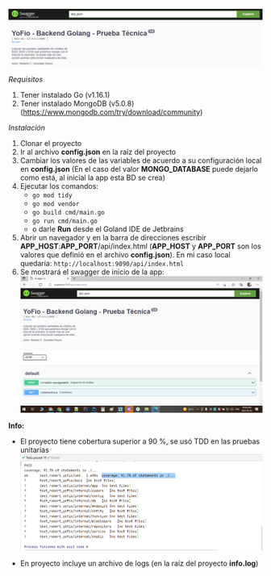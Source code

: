 ![img.png](img_README_1.png)

_Requisitos_
1. Tener instalado Go (v1.16.1)
2. Tener instalado MongoDB (v5.0.8) (https://www.mongodb.com/try/download/community)

_Instalación_
1. Clonar el proyecto
2. Ir al archivo **config.json** en la raíz del proyecto
3. Cambiar los valores de las variables de acuerdo a su configuración local en **config.json**
(En el caso del valor **MONGO_DATABASE** puede dejarlo como está, al inicial la app esta BD se crea)
4. Ejecutar los comandos:
   - `go mod tidy`
   - `go mod vendor`
   - `go build cmd/main.go`
   - `go run cmd/main.go`
   - o darle **Run** desde el Goland IDE de Jetbrains
5. Abrir un navegador y en la barra de direcciones escribir  **APP_HOST**:**APP_PORT**/api/index.html
(**APP_HOST** y **APP_PORT** son los valores que definió en el archivo **config.json**). En mi caso local quedaría: `http://localhost:9090/api/index.html`
6. Se mostrará el swagger de inicio de la app:
![img.png](img_README_2.png)
   
**Info:**
- El proyecto tiene cobertura superior a 90 %, se usó TDD en las pruebas unitarias
![img.png](img_README_3.png)
  
- En proyecto incluye un archivo de logs (en la raíz del proyecto **info.log**)
